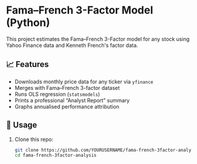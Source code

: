 # Fama–French 3-Factor Model (Python)

This project estimates the Fama–French 3-Factor model for any stock using Yahoo Finance data and Kenneth French's factor data.

## 📈 Features
- Downloads monthly price data for any ticker via `yfinance`
- Merges with Fama–French 3-factor dataset
- Runs OLS regression (`statsmodels`)
- Prints a professional “Analyst Report” summary
- Graphs annualised performance attribution

## 🧠 Usage
1. Clone this repo:
   ```bash
   git clone https://github.com/YOURUSERNAME/fama-french-3factor-analysis.git
   cd fama-french-3factor-analysis

